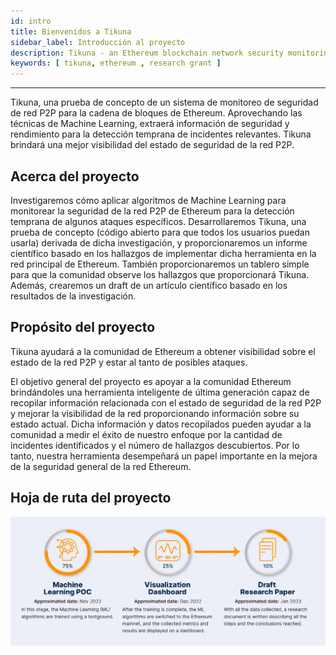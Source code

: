 ```yaml
---
id: intro
title: Bienvenidos a Tikuna
sidebar_label: Introducción al proyecto
description: Tikuna - an Ethereum blockchain network security monitoring system
keywords: [ tikuna, ethereum , research grant ]
---
```

---

Tikuna, una prueba de concepto de un sistema de monitoreo de seguridad de red P2P  para la cadena de bloques de Ethereum. Aprovechando las técnicas de Machine Learning, extraerá información de seguridad y rendimiento para la detección temprana de incidentes relevantes. Tikuna brindará una mejor visibilidad del estado de seguridad de la red P2P.

## Acerca del proyecto

Investigaremos cómo aplicar algoritmos de Machine Learning para monitorear la seguridad de la red P2P de Ethereum  para la detección temprana de algunos ataques específicos. Desarrollaremos Tikuna, una prueba de concepto (código abierto para que todos los usuarios puedan usarla) derivada de dicha investigación, y proporcionaremos un informe científico basado en los hallazgos de implementar dicha herramienta en la red principal de Ethereum. También proporcionaremos un tablero simple para que la comunidad observe los hallazgos que proporcionará Tikuna. Además, crearemos un draft de un artículo científico basado en los resultados de la investigación.

## Propósito del proyecto

Tikuna ayudará a la comunidad de Ethereum a obtener visibilidad sobre el estado de la red P2P y estar al tanto de posibles ataques.

El objetivo general del proyecto es apoyar a la comunidad Ethereum brindándoles una herramienta inteligente de última generación capaz de recopilar información relacionada con el estado de seguridad  de la red P2P y mejorar la visibilidad de la red proporcionando información sobre su estado actual. Dicha información y datos recopilados pueden ayudar a la comunidad a medir el éxito de nuestro enfoque por la cantidad de incidentes identificados y el número de hallazgos descubiertos. Por lo tanto, nuestra herramienta desempeñará un papel importante en la mejora de la seguridad general de la red Ethereum.

## Hoja de ruta del proyecto

![edenia logo](/img/roadmap.png)
